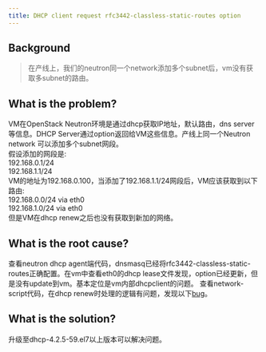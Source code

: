 ```yaml
---
title: DHCP client request rfc3442-classless-static-routes option
---
```


## Background

> 在产线上，我们的neutron同一个network添加多个subnet后，vm没有获取多subnet的路由。


## What is the problem?

VM在OpenStack Neutron环境是通过dhcp获取IP地址，默认路由，dns server等信息。DHCP Server通过option返回给VM这些信息。产线上同一个Neutron network 可以添加多个subnet网段。<br>
假设添加的网段是: <br>
192.168.0.1/24<br>
192.168.1.1/24<br>
VM的地址为192.168.0.100，当添加了192.168.1.1/24网段后，VM应该获取到以下路由:<br>
192.168.0.0/24 via eth0<br>
192.168.1.0/24 via eth0<br>
但是VM在dhcp renew之后也没有获取到新加的网络。


## What is the root cause?

查看neutron dhcp agent端代码，dnsmasq已经将rfc3442-classless-static-routes正确配置。在vm中查看eth0的dhcp lease文件发现，option已经更新，但是没有update到vm。基本定位是vm内部dhcpclient的问题。
查看network-script代码，在dhcp renew时处理的逻辑有问题，发现以下[bug](https://bugzilla.redhat.com/show_bug.cgi?id=1363791)。


## What is the solution?

升级至dhcp-4.2.5-59.el7以上版本可以解决问题。
